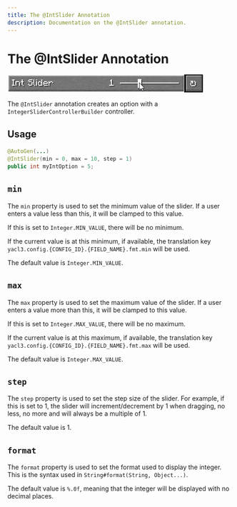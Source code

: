 ```yaml
---
title: The @IntSlider Annotation
description: Documentation on the @IntSlider annotation.
---
```


<script setup>
import ViewGithub from '../../components/ViewGithub.vue'
</script>

# The @IntSlider Annotation

<ViewGithub url="https://github.com/isXander/YetAnotherConfigLib/blob/1.20.x/dev/common/src/main/java/dev/isxander/yacl3/config/v2/api/autogen/IntSlider.java" />

![int slider example](./_assets/intslider.png)

The `@IntSlider` annotation creates an option with a `IntegerSliderControllerBuilder` controller.

## Usage

```java
@AutoGen(...)
@IntSlider(min = 0, max = 10, step = 1)
public int myIntOption = 5;
```

## `min`

The `min` property is used to set the minimum value of the slider. If a user enters a value less than this, it will be clamped to this value.

If this is set to `Integer.MIN_VALUE`, there will be no minimum.

If the current value is at this minimum, if available, the translation key `yacl3.config.{CONFIG_ID}.{FIELD_NAME}.fmt.min` will be used.

The default value is `Integer.MIN_VALUE`.

## `max`

The `max` property is used to set the maximum value of the slider. If a user enters a value more than this, it will be clamped to this value.

If this is set to `Integer.MAX_VALUE`, there will be no maximum.

If the current value is at this maximum, if available, the translation key `yacl3.config.{CONFIG_ID}.{FIELD_NAME}.fmt.max` will be used.

The default value is `Integer.MAX_VALUE`.

## `step`

The `step` property is used to set the step size of the slider. For example, if this is set to 1, the slider will increment/decrement by 1 when dragging, no less, no more and will always be a multiple of 1.

The default value is 1.

## `format`

The `format` property is used to set the format used to display the integer. This is the syntax used in `String#format(String, Object...)`.

The default value is `%.0f`, meaning that the integer will be displayed with no decimal places.